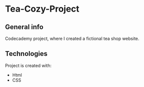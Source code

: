 # Tea-Cozy-Project

## General info
Codecademy project, where I created a fictional tea shop website.

## Technologies
Project is created with:
* Html
* CSS

